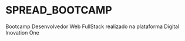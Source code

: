 # SPREAD_BOOTCAMP
Bootcamp Desenvolvedor Web FullStack realizado na plataforma Digital Inovation One
